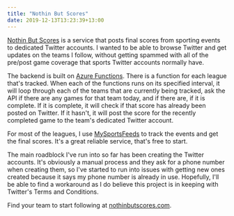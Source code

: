 ```yaml
---
title: "Nothin But Scores"
date: 2019-12-13T13:23:39+13:00
---
```


[Nothin But Scores](https://nothinbutscores.com/) is a service that posts final scores from sporting events to dedicated Twitter accounts. I wanted to be able to browse Twitter and get updates on the teams I follow, without getting spammed with all of the pre/post game coverage that sports Twitter accounts normally have.

The backend is built on [Azure Functions](https://docs.microsoft.com/en-us/azure/azure-functions/). There is a function for each league that's tracked. When each of the functions runs on its specified interval, it will loop through each of the teams that are currently being tracked, ask the API if there are any games for that team today, and if there are, if it is complete. If it is complete, it will check if that score has already been posted on Twitter. If it hasn't, it will post the score for the recently completed game to the team's dedicated Twitter account.

For most of the leagues, I use [MySportsFeeds](https://www.mysportsfeeds.com/) to track the events and get the final scores. It's a great reliable service, that's free to start.

The main roadblock I've run into so far has been creating the Twitter accounts. It's obviously a manual process and they ask for a phone number when creating them, so I've started to run into issues with getting new ones created because it says my phone number is already in use. Hopefully, I'll be able to find a workaround as I do believe this project is in keeping with Twitter's Terms and Conditions.

Find your team to start following at [nothinbutscores.com](https://nothinbutscores.com/).